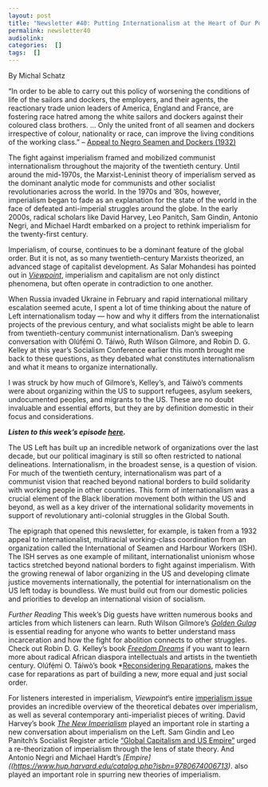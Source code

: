 ```yaml
---
layout: post
title: "Newsletter #40: Putting Internationalism at the Heart of Our Politics, with Olúfẹ́mi O. Táíwò, Ruth Wilson Gilmore, and Robin D. G. Kelley"
permalink: newsletter40
audiolink: 
categories:  []
tags:  []
---
```


By Michal Schatz

“In order to be able to carry out this policy of worsening the conditions of life of the sailors and dockers, the employers, and their agents, the reactionary trade union leaders of America, England and France, are fostering race hatred among the white sailors and dockers against their coloured class brothers. … Only the united front of all seamen and dockers irrespective of colour, nationality or race, can improve the living conditions of the working class.”  – [Appeal to Negro Seamen and Dockers (1932)](https://viewpointmag.com/2018/02/01/appeal-negro-seamen-dockers-1932)

The fight against imperialism framed and mobilized communist internationalism throughout the majority of the twentieth century. Until around the mid-1970s, the Marxist-Leninist theory of imperialism served as the dominant analytic mode for communists and other socialist revolutionaries across the world. In the 1970s and ’80s, however, imperialism began to fade as an explanation for the state of the world in the face of defeated anti-imperial struggles around the globe. In the early 2000s, radical scholars like David Harvey, Leo Panitch, Sam Gindin, Antonio Negri, and Michael Hardt embarked on a project to rethink imperialism for the twenty-first century. 

Imperialism, of course, continues to be a dominant feature of the global order. But it is not, as so many twentieth-century Marxists theorized, an advanced stage of capitalist development. As Salar Mohandesi has pointed out in *[Viewpoint](https://viewpointmag.com/2018/02/01/the-specificity-of-imperialism/#r+8853+1+47)*, imperialism and capitalism are not only distinct phenomena, but often operate in contradiction to one another. 

When Russia invaded Ukraine in February and rapid international military escalation seemed acute, I spent a lot of time thinking about the nature of Left internationalism today — how and why it differs from the internationalist projects of the previous century, and what socialists might be able to learn from twentieth-century communist internationalism. Dan’s sweeping conversation with Olúfẹ́mi O. Táíwò, Ruth Wilson Gilmore, and Robin D. G. Kelley at this year’s Socialism Conference earlier this month brought me back to these questions, as they debated what constitutes internationalism and what it means to organize internationally. 

I was struck by how much of Gilmore’s, Kelley’s, and Táíwò’s comments were about organizing within the US to support refugees, asylum seekers, undocumented peoples, and migrants to the US. These are no doubt invaluable and essential efforts, but they are by definition domestic in their focus and considerations. 

***Listen to this week’s episode [here](https://thedigradio.com/podcast/ruth-wilson-gilmore-robin-kelley-and-olufemi-taiwo).***

The US Left has built up an incredible network of organizations over the last decade, but our political imaginary is still so often restricted to national delineations. Internationalism, in the broadest sense, is a question of vision. For much of the twentieth century, internationalism was part of a communist vision that reached beyond national borders to build solidarity with working people in other countries. This form of internationalism was a crucial element of the Black liberation movement both within the US and beyond, as well as a key driver of the international solidarity movements in support of revolutionary anti-colonial struggles in the Global South. 

The epigraph that opened this newsletter, for example, is taken from a 1932 appeal to internationalist, multiracial working-class coordination from an organization called the International of Seamen and Harbour Workers (ISH). The ISH serves as one example of militant, internationalist unionism whose tactics stretched beyond national borders to fight against imperialism. With the growing renewal of labor organizing in the US and developing climate justice movements internationally, the potential for internationalism on the US left today is boundless. We must build out from our domestic policies and priorities to develop an international vision of socialism.

*Further Reading*
This week’s Dig guests have written numerous books and articles from which listeners can learn. Ruth Wilson Gilmore’s *[Golden Gulag](https://www.ucpress.edu/book/9780520242012/golden-gulag)* is essential reading for anyone who wants to better understand mass incarceration and how the fight for abolition connects to other struggles. Check out Robin D. G. Kelley’s book *[Freedom Dreams](https://www.google.com/url?q=https://www.penguinrandomhouse.com/books/206173/freedom-dreams-by-robin-dg-kelley/&sa=D&source=docs&ust=1663868741551318&usg=AOvVaw29rEgkagJ2pbcMnUYT44er)* if you want to learn more about radical African diaspora intellectuals and artists in the twentieth century. Olúfẹ́mi O. Táíwò’s book *[Reconsidering Reparations](https://global.oup.com/academic/product/reconsidering-reparations-9780197508893?cc=gb&lang=en&#), makes the case for reparations as part of building a new, more equal and just social order.

For listeners interested in imperialism, *Viewpoint*’s entire [imperialism issue](https://viewpointmag.com/2018/02/01/issue-6-imperialism) provides an incredible overview of the theoretical debates over imperialism, as well as several contemporary anti-imperialist pieces of writing. David Harvey’s book *[The New Imperialism](https://global.oup.com/academic/product/the-new-imperialism-9780199278084?cc=us&lang=en&)* played an important role in starting a new conversation about imperialism on the Left. Sam Gindin and Leo Panitch’s Socialist Register article [“Global Capitalism and US Empire”](https://socialistregister.com/index.php/srv/article/view/5809/2705) urged a re-theorization of imperialism through the lens of state theory. And Antonio Negri and Michael Hardt’s *[Empire]((https://www.hup.harvard.edu/catalog.php?isbn=9780674006713)*. also played an important role in spurring new theories of imperialism.